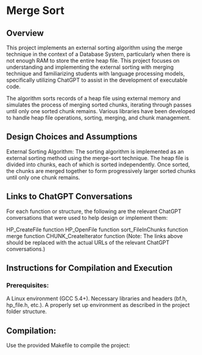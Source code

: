 # Merge Sort

## Overview
This project implements an external sorting algorithm using the merge technique in the context of a Database System, particularly when there is not enough RAM to store the entire heap file. This project focuses on understanding and implementing the external sorting with merging technique and familiarizing students with language processing models, specifically utilizing ChatGPT to assist in the development of executable code.

The algorithm sorts records of a heap file using external memory and simulates the process of merging sorted chunks, iterating through passes until only one sorted chunk remains. Various libraries have been developed to handle heap file operations, sorting, merging, and chunk management.

## Design Choices and Assumptions
External Sorting Algorithm:
The sorting algorithm is implemented as an external sorting method using the merge-sort technique. The heap file is divided into chunks, each of which is sorted independently. Once sorted, the chunks are merged together to form progressively larger sorted chunks until only one chunk remains.

## Links to ChatGPT Conversations
For each function or structure, the following are the relevant ChatGPT conversations that were used to help design or implement them:

HP_CreateFile function
HP_OpenFile function
sort_FileInChunks function
merge function
CHUNK_CreateIterator function
(Note: The links above should be replaced with the actual URLs of the relevant ChatGPT conversations.)

## Instructions for Compilation and Execution
### Prerequisites:

A Linux environment (GCC 5.4+).
Necessary libraries and headers (bf.h, hp_file.h, etc.).
A properly set up environment as described in the project folder structure.
## Compilation:
Use the provided Makefile to compile the project:



